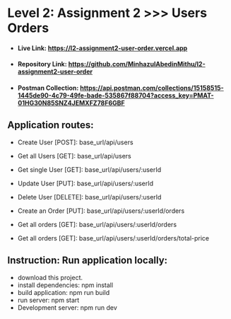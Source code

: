 # Level 2: Assignment 2 >>> Users Orders

- #### Live Link: https://l2-assignment2-user-order.vercel.app

- #### Repository Link: https://github.com/MinhazulAbedinMithu/l2-assignment2-user-order

- #### Postman Collection: https://api.postman.com/collections/15158515-1445de90-4c79-49fe-bade-535867f88704?access_key=PMAT-01HG30N85SNZ4JEMXFZ78F6GBF

## Application routes:

- Create User [POST]: base_url/api/users
- Get all Users [GET]: base_url/api/users
- Get single User [GET]: base_url/api/users/:userId
- Update User [PUT]: base_url/api/users/:userId
- Delete User [DELETE]: base_url/api/users/:userId

- Create an Order [PUT]: base_url/api/users/:userId/orders
- Get all orders [GET]: base_url/api/users/:userId/orders
- Get all orders [GET]: base_url/api/users/:userId/orders/total-price

## Instruction: Run application locally:

- download this project.
- install dependencies: npm install
- build application: npm run build
- run server: npm start
- Development server: npm run dev
